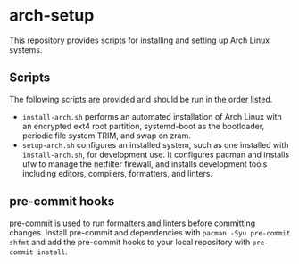 # arch-setup

This repository provides scripts for installing and setting up Arch Linux
systems.

## Scripts

The following scripts are provided and should be run in the order listed.

- `install-arch.sh` performs an automated installation of Arch Linux with an
  encrypted ext4 root partition, systemd-boot as the bootloader, periodic file
  system TRIM, and swap on zram.
- `setup-arch.sh` configures an installed system, such as one installed with
  `install-arch.sh`, for development use. It configures pacman and installs ufw
  to manage the netfilter firewall, and installs development tools including
  editors, compilers, formatters, and linters.

## pre-commit hooks

[pre-commit] is used to run formatters and linters before committing changes.
Install pre-commit and dependencies with `pacman -Syu pre-commit shfmt` and add
the pre-commit hooks to your local repository with `pre-commit install`.

[pre-commit]: https://pre-commit.com/
